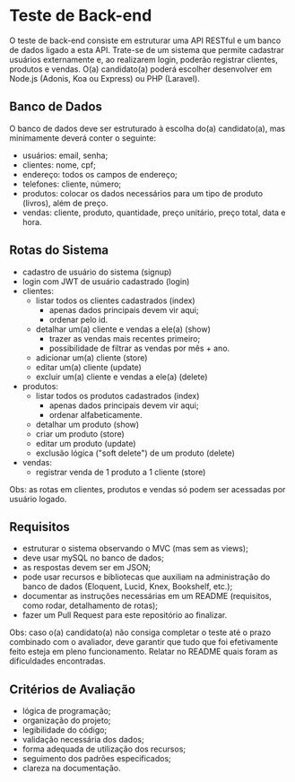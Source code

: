 # Teste de Back-end
O teste de back-end consiste em estruturar uma API RESTful e um banco de dados ligado a esta API. Trate-se de um sistema que permite cadastrar usuários externamente e, ao realizarem login, poderão registrar clientes, produtos e vendas. O(a) candidato(a) poderá escolher desenvolver em Node.js (Adonis, Koa ou Express) ou PHP (Laravel).

## Banco de Dados
O banco de dados deve ser estruturado à escolha do(a) candidato(a), mas minimamente deverá conter o seguinte:
- usuários: email, senha;
- clientes: nome, cpf;
- endereço: todos os campos de endereço;
- telefones: cliente, número;
- produtos: colocar os dados necessários para um tipo de produto (livros), além de preço.
- vendas: cliente, produto, quantidade, preço unitário, preço total, data e hora.

## Rotas do Sistema
- cadastro de usuário do sistema (signup)
- login com JWT de usuário cadastrado (login)
- clientes:
    - listar todos os clientes cadastrados (index)
        - apenas dados principais devem vir aqui;
        - ordenar pelo id.
    - detalhar um(a) cliente e vendas a ele(a) (show)
        - trazer as vendas mais recentes primeiro;
        - possibilidade de filtrar as vendas por mês + ano.
    - adicionar um(a) cliente (store)
    - editar um(a) cliente (update)
    - excluir um(a) cliente e vendas a ele(a) (delete)
- produtos:
    - listar todos os produtos cadastrados (index)
        - apenas dados principais devem vir aqui;
        - ordenar alfabeticamente.
    - detalhar um produto (show)
    - criar um produto (store)
    - editar um produto (update)
    - exclusão lógica ("soft delete") de um produto (delete)
- vendas:
    - registrar venda de 1 produto a 1 cliente (store)

Obs: as rotas em clientes, produtos e vendas só podem ser acessadas por usuário logado.

## Requisitos
- estruturar o sistema observando o MVC (mas sem as views);
- deve usar mySQL no banco de dados;
- as respostas devem ser em JSON;
- pode usar recursos e bibliotecas que auxiliam na administração do banco de dados (Eloquent, Lucid, Knex, Bookshelf, etc.);
- documentar as instruções necessárias em um README (requisitos, como rodar, detalhamento de rotas);
- fazer um Pull Request para este repositório ao finalizar.

Obs: caso o(a) candidato(a) não consiga completar o teste até o prazo combinado com o avaliador, deve garantir que tudo que foi efetivamente feito esteja em pleno funcionamento. Relatar no README quais foram as dificuldades encontradas.

## Critérios de Avaliação
- lógica de programação;
- organização do projeto;
- legibilidade do código;
- validação necessária dos dados;
- forma adequada de utilização dos recursos;
- seguimento dos padrões especificados;
- clareza na documentação.
